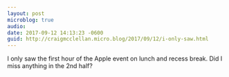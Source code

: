 ```yaml
---
layout: post
microblog: true
audio: 
date: 2017-09-12 14:13:23 -0600
guid: http://craigmcclellan.micro.blog/2017/09/12/i-only-saw.html
---
```

I only saw the first hour of the Apple event on lunch and recess break. Did I miss anything in the 2nd half?
